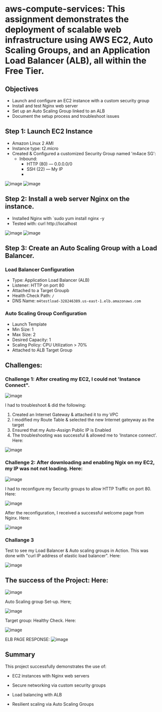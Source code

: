 # aws-compute-services: This assignment demonstrates the deployment of scalable web infrastructure using AWS EC2, Auto Scaling Groups, and an Application Load Balancer (ALB), all within the Free Tier.

##  Objectives

- Launch and configure an EC2 instance with a custom security group
- Install and test Nginx web server
- Set up an Auto Scaling Group linked to an ALB
- Document the setup process and troubleshoot issues

## Step 1: Launch EC2 Instance

- Amazon Linux 2 AMI
- Instance type: t2.micro
- Created & Configured a customized Security Group named 'm4ace SG':
  - Inbound:
    - HTTP (80) — 0.0.0.0/0
    - SSH (22) — My IP
    - 
![image](https://github.com/user-attachments/assets/b4f95266-9956-48a5-84ef-6fecbfa26882)
![image](https://github.com/user-attachments/assets/75575ba5-1016-4973-9c5a-112d397e5422)

## Step 2: Install a web server Nginx on the instance.

- Installed Nginx with `sudo yum install nginx -y
- Tested with: curl http://localhost

![image](https://github.com/user-attachments/assets/3dcac988-01f5-4382-856a-7c6933b0d920)
![image](https://github.com/user-attachments/assets/df399ade-ceab-453a-9f20-c4b111bc6023)


## Step 3: Create an Auto Scaling Group with a Load Balancer.
 ### Load Balancer Configuration

- Type: Application Load Balancer (ALB)
- Listener: HTTP on port 80
- Attached to a Target Groupb
- Health Check Path: `/`
- DNS Name: `m4testload-328246389.us-east-1.elb.amazonaws.com`

### Auto Scaling Group Configuration

- Launch Template
- Min Size: 1
- Max Size: 2
- Desired Capacity: 1
- Scaling Policy: CPU Utilization > 70%
- Attached to ALB Target Group




## Challenges: 

### Challenge 1: After creating my EC2, I could not 'Instance Connect".

![image](https://github.com/user-attachments/assets/b3a79ab3-fe4e-41af-8ac2-5b7723e4d739)

I had to troubleshoot & did the following: 
1. Created an Internet Gateway & attached it to my VPC
2. I modified my Route Table & selected the new Internet gateyway as the target
3. Ensured that my Auto-Assign Public IP is Enabled
4.  The troubleshooting was successful & allowed me to 'Instance connect'. Here:
 
 ![image](https://github.com/user-attachments/assets/14d449a8-f5bd-4754-83c6-b5f86acedd3c)

### Challenge 2: After downloading and enabling Ngix on my EC2, my IP was not not loading. Here:

 ![image](https://github.com/user-attachments/assets/2ab65685-354a-44bf-9b63-001ab8612925)
   
 I had to reconfigure my Security groups to allow HTTP Traffic on port 80. Here:
 
 ![image](https://github.com/user-attachments/assets/de84bfa7-c4c5-4947-a96b-b87b51d3193c)

 After the reconfiguration, I received a successful welcome page from Nginx. Here: 

 
 ![image](https://github.com/user-attachments/assets/183e44af-4e2b-44ec-bf7c-e0c71defc177)


### Challange 3
 Test to see my Load Balancer & Auto scaling groups in Action. This was done with "curl IP address of elastic load balancer". Here: 
 
 ![image](https://github.com/user-attachments/assets/713c67f9-308d-414d-a699-8bd34f281f1b)



## The success of the Project: Here: 

![image](https://github.com/user-attachments/assets/fbec3361-7a93-444e-9997-1bb539251a62)

Auto Scaling group Set-up. Here; 

 ![image](https://github.com/user-attachments/assets/ee74a2f3-ac9b-446d-864a-9d7e5da0ae1c)
 
Target group: Healthy Check. Here:

![image](https://github.com/user-attachments/assets/bb0a5aa9-caaa-40eb-a831-3a1f0a233412)


ELB PAGE RESPONSE:
![image](https://github.com/user-attachments/assets/94ad727e-c823-4815-8e1c-34b82b132ce0)

## Summary
This project successfully demonstrates the use of:

- EC2 instances with Nginx web servers

- Secure networking via custom security groups

- Load balancing with ALB

- Resilient scaling via Auto Scaling Groups


